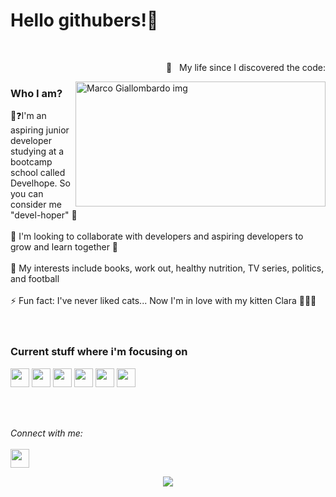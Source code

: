 <h1> Hello githubers!👋</h1>  <br />
<p align = right> 🤯 &nbsp My life since I discovered the code:</p>
<img src="https://github.com/Mrcgllmbrd/Mrcgllmbrd/assets/142672645/c2b3113b-4a85-449c-8e6b-fd5b0973a5a6" alt="Marco Giallombardo img" width="400" height="200" align="right" /> 


<h3> Who I am?</h3> 
👤❓I'm an aspiring junior developer studying at a bootcamp school called Develhope. So you can consider me "devel-hoper" 😬<br></br>
👯 I'm looking to collaborate with developers and aspiring developers to grow and learn together 💪  <br></br>
💬  My interests include books, work out, healthy nutrition, TV series, politics, and football <br></br>
⚡ Fun fact: I've never liked cats... Now I'm in love with my kitten Clara 🤦🏻‍♂️ <br></br>
</br>

<h3> Current stuff where i'm focusing on </h3>
<p>
  <img src="https://img.shields.io/badge/HTML5-red?style=flat&logo=HTML5&logoColor=orange&labelColor=black" height="30px">
  
  <img src="https://img.shields.io/badge/CSS-red?style=flat&logo=css3&logoColor=blue&labelColor=white" height="30px">
  
  <img src="https://img.shields.io/badge/javascript-red?style=flat&logo=javascript&logoColor=yellow&labelColor=black" height="30px">
  
  <img src="https://img.shields.io/badge/typescript-red?style=flat&logo=typescript&logoColor=white&labelColor=blue" height="30px">
  
  <img src="https://img.shields.io/badge/react-red?style=flat&logo=react&logoColor=aqua&labelColor=black" height="30px">

   <img src="https://img.shields.io/badge/node.js-red?style=flat&logo=node.js&logoColor=white&labelColor=green" height="30px">
</p>
</br></br>


<i align = right >Connect with me:</i> <br>  
<a align = right href="https://www.linkedin.com/in/marco-giallombardo/" alt="Linkedin"><img src="https://github.com/nitish-awasthi/nitish-awasthi/blob/master/174857.png" height="30" width="30"></a>
 

<div align="center"> <img src="https://komarev.com/ghpvc/?username=mrcgllmbrd&label=Profile%20views&color=0e75b6&style=flat"/> </div>


